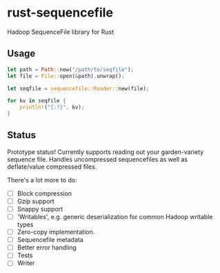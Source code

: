 # rust-sequencefile
Hadoop SequenceFile library for Rust

## Usage
```rust
let path = Path::new("/path/to/seqfile");
let file = File::open(&path).unwrap();

let seqfile = sequencefile::Reader::new(file);

for kv in seqfile {
    println!("{:?}", kv);
}
```

## Status
Prototype status! Currently supports reading out your garden-variety sequence file. Handles uncompressed sequencefiles
as well as deflate/value compressed files.

There's a lot more to do:
- [ ] Block compression
- [ ] Gzip support
- [ ] Snappy support
- [ ] 'Writables', e.g. generic deserialization for common Hadoop writable types
- [ ] Zero-copy implementation.
- [ ] Sequencefile metadata
- [ ] Better error handling
- [ ] Tests
- [ ] Writer
